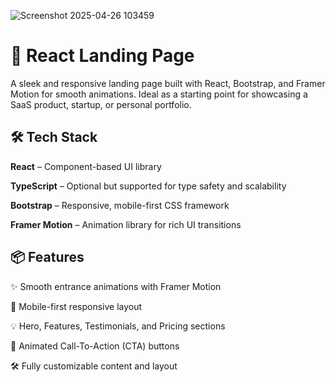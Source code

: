 ![Screenshot 2025-04-26 103459](https://github.com/user-attachments/assets/0b25fb12-4f78-42fe-a494-6a5746baee64)

# **🚀 React Landing Page**
A sleek and responsive landing page built with React, Bootstrap, and Framer Motion for smooth animations. Ideal as a starting point for showcasing a SaaS product, startup, or personal portfolio.

## **🛠️ Tech Stack**
**React** – Component-based UI library

**TypeScript** – Optional but supported for type safety and scalability

**Bootstrap** – Responsive, mobile-first CSS framework

**Framer Motion** – Animation library for rich UI transitions

## **📦 Features**
✨ Smooth entrance animations with Framer Motion

📱 Mobile-first responsive layout

💡 Hero, Features, Testimonials, and Pricing sections

🎯 Animated Call-To-Action (CTA) buttons

🛠️ Fully customizable content and layout
